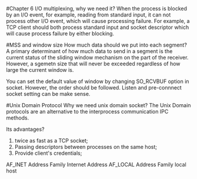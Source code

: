 #Chapter 6
I/O multiplexing, why we need it?
When the process is blocked by an I/O event, for example, reading from standard input, it can not process other I/O event, which will cause processing failure. For example, a TCP client should both process standard input and socket descriptor which will cause process failure by either blocking.

#MSS and window size
How much data should we put into each segment? A primary determinant of how much data to send in a segment is the current status of the sliding window mechanism on the part of the receiver. However, a sgemetn size that will never be exceeded regardless of how large the current window is.

You can set the default value of window by changing SO_RCVBUF option in socket. However, the order should be followed. Listen and pre-connnect socket setting can be make sense.

#Unix Domain Protocol
Why we need unix domain socket?
The Unix Domain protocols are an alternative to the interprocess communication IPC methods.

Its advantages?
1. twice as fast as a TCP socket;
2. Passing descriptors between processes on the same host;
3. Provide client's credentials;

AF_INET Address Family Internet Address
AF_LOCAL Address Family local host
